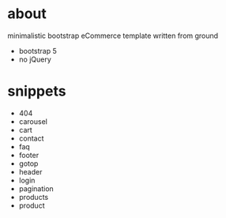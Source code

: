 # about
minimalistic bootstrap eCommerce template written from ground
- bootstrap 5
- no jQuery

# snippets
- 404
- carousel
- cart
- contact
- faq
- footer
- gotop
- header
- login
- pagination
- products
- product 
